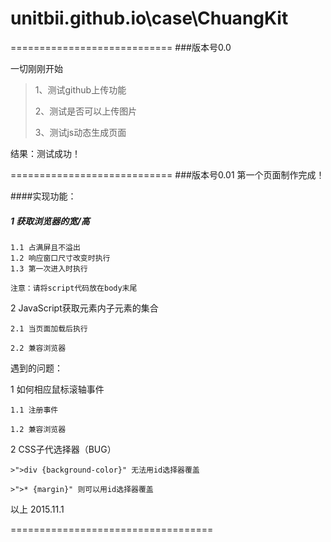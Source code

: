 # unitbii.github.io\case\ChuangKit


============================
###版本号0.0

一切刚刚开始

  >1、测试github上传功能
  >
  >2、测试是否可以上传图片
  >
  >3、测试js动态生成页面

结果：测试成功！

============================
###版本号0.01
第一个页面制作完成！

####实现功能：

##### 1 获取浏览器的宽/高
  
    1.1 占满屏且不溢出
    1.2 响应窗口尺寸改变时执行
    1.3 第一次进入时执行
    
    注意：请将script代码放在body末尾
    
2 JavaScript获取元素内子元素的集合
  
    2.1 当页面加载后执行
    
    2.2 兼容浏览器

遇到的问题：

  1 如何相应鼠标滚轴事件
  
    1.1 注册事件
    
    1.2 兼容浏览器
    
  2 CSS子代选择器（BUG）
  
    >">div {background-color}" 无法用id选择器覆盖
    
    >">* {margin}" 则可以用id选择器覆盖

以上 2015.11.1

===================================
